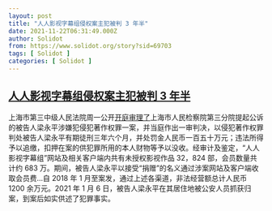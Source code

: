 ```yaml
---
layout: post
title: "人人影视字幕组侵权案主犯被判 3 年半"
date: 2021-11-22T06:31:49.000Z
author: Solidot
from: https://www.solidot.org/story?sid=69703
tags: [ Solidot ]
categories: [ Solidot ]
---
```

<!--1637562709000-->
[人人影视字幕组侵权案主犯被判 3 年半](https://www.solidot.org/story?sid=69703)
------

<div>
上海市第三中级人民法院周一公开<a href="http://www.xhby.net/index/202111/t20211122_7319975.shtml" target="_blank">开庭审理了</a>上海市人民检察院第三分院提起公诉的被告人梁永平涉嫌犯侵犯著作权罪一案，并当庭作出一审判决，以侵犯著作权罪判处被告人梁永平有期徒刑三年六个月，并处罚金人民币一百五十万元；违法所得予以追缴，扣押在案的供犯罪所用的本人财物等予以没收。经审计及鉴定，“人人影视字幕组”网站及相关客户端内共有未授权影视作品 32，824 部，会员数量共计约 683 万。期间，被告人梁永平以接受“捐赠”的名义通过涉案网站及客户端收取会员费...自 2018 年 1 月至案发，通过上述各渠道，非法经营额总计人民币 1200 余万元。2021 年 1 月 6 日，被告人梁永平在其居住地被公安人员抓获归案，到案后如实供述了犯罪事实。
</div>
